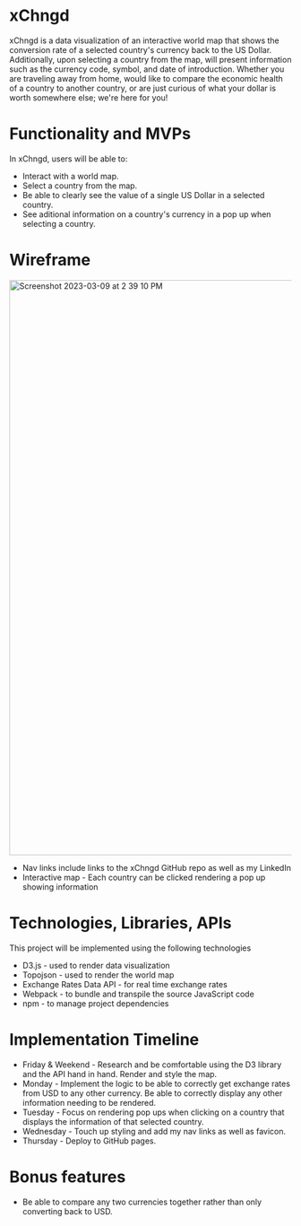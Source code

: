 # xChngd

xChngd is a data visualization of an interactive world map that shows the conversion rate of a selected country's currency back to the US Dollar. Additionally, upon selecting a country from the map, will present information such as the currency code, symbol, and date of introduction. Whether you are traveling away from home, would like to compare the economic health of a country to another country, or are just curious of what your dollar is worth somewhere else; we're here for you!

# Functionality and MVPs

In xChngd, users will be able to:
* Interact with a world map.
* Select a country from the map.
* Be able to clearly see the value of a single US Dollar in a selected country.
* See aditional information on a country's currency in a pop up when selecting a country.

# Wireframe

<img width="1026" alt="Screenshot 2023-03-09 at 2 39 10 PM" src="https://user-images.githubusercontent.com/121917229/224135868-e6dfc523-1d1c-4d22-b9bf-0df0f6058dbc.png">

* Nav links include links to the xChngd GitHub repo as well as my LinkedIn
* Interactive map - Each country can be clicked rendering a pop up showing information

# Technologies, Libraries, APIs

This project will be implemented using the following technologies
* D3.js - used to render data visualization
* Topojson - used to render the world map
* Exchange Rates Data API - for real time exchange rates
* Webpack - to bundle and transpile the source JavaScript code
* npm - to manage project dependencies

# Implementation Timeline

* Friday & Weekend - Research and be comfortable using the D3 library and the API hand in hand. Render and style the map.
* Monday - Implement the logic to be able to correctly get exchange rates from USD to any other currency. Be able to correctly display any other information needing to be rendered.
* Tuesday - Focus on rendering pop ups when clicking on a country that displays the information of that selected country.
* Wednesday - Touch up styling and add my nav links as well as favicon.
* Thursday - Deploy to GitHub pages.

# Bonus features

* Be able to compare any two currencies together rather than only converting back to USD.
